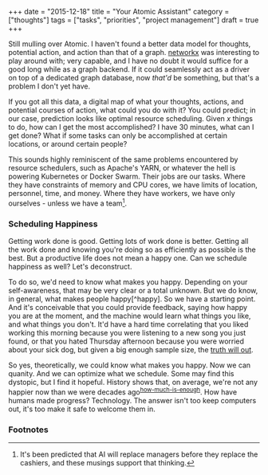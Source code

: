 +++
date = "2015-12-18"
title = "Your Atomic Assistant"
category = ["thoughts"]
tags = ["tasks", "priorities", "project management"]
draft = true
+++

Still mulling over Atomic. I haven't found a better data model for thoughts,
potential action, and action than that of a graph.  [networkx][networkx] was
interesting to play around with; very capable, and I have no doubt it would
suffice for a good long while as a graph backend. If it could seamlessly act as
a driver on top of a dedicated graph database, now _that'd_ be something, but
that's a problem I don't yet have.

If you got all this data, a digital map of what your thoughts, actions, and
potential courses of action, what could you do with it? You could predict; in
our case, prediction looks like optimal resource scheduling. Given _x_ things
to do, how can I get the most accomplished? I have 30 minutes, what can I get
done? What if some tasks can only be accomplished at certain locations, or
around certain people?

This sounds highly reminiscent of the same problems encountered by resource
schedulers, such as Apache's YARN, or whatever the hell is powering Kubernetes
or Docker Swarm. Their jobs are our tasks. Where they have constraints of
memory and CPU cores, we have limits of location, personnel, time, and money.
Where they have workers, we have only ourselves - unless we have a
team[^ai-managers].

### Scheduling Happiness
Getting work done is good. Getting lots of work done is better. Getting all the
work done and knowing you're doing so as efficiently as possible is the best.
But a productive life does not mean a happy one. Can we schedule happiness as
well? Let's deconstruct.

To do so, we'd need to know what makes you happy. Depending on your
self-awareness, that may be very clear or a total unknown. But we do know, in
general, what makes people happy[^happy]. So we have a starting point. And it's
conceivable that you could provide feedback, saying how happy you are at the
moment, and the machine would learn what things you like, and what things you
don't. It'd have a hard time correlating that you liked working this morning
because you were listening to a new song you just found, or that you hated
Thursday afternoon because you were worried about your sick dog, but given a
big enough sample size, the [truth will out](https://en.wiktionary.org/wiki/truth_will_out).

So yes, theoretically, we could know what makes you happy. Now we can quanity.
And we can optimize what we schedule. Some may find this dystopic, but I find
it hopeful. History shows that, on average, we're not any happier now than we
were decades ago<sup>[how-much-is-enough](feedme)</sup>. How have humans made progress?
Technology. The answer isn't too keep computers out, it's too make it safe to
welcome them in.








### Footnotes
[^ai-managers]: It's been predicted that AI will replace managers before they replace the cashiers,
    and these musings support that thinking.

[networkx]: http://networkx.github.io/documentation/latest/overview.html

